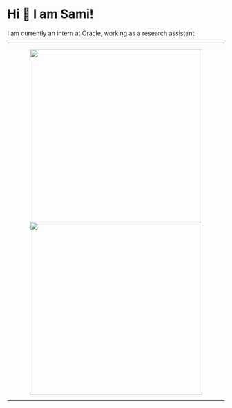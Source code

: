 # Hi 👋 I am Sami! 
I am currently an intern at Oracle, working as a research assistant.

---

<p align="center">
  <img src="https://github-readme-stats.vercel.app/api?username=TheSaucese&show_icons=true&theme=bear" width="400">
  <img src="https://github-readme-streak-stats.herokuapp.com?user=TheSaucese&theme=dark&hide_border=true" width="400">
</p>

---
